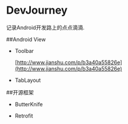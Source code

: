 # DevJourney
记录Android开发路上的点点滴滴.

##Android View

 - Toolbar
	
	[http://www.jianshu.com/p/b3a40a55826e](http://www.jianshu.com/p/b3a40a55826e)
 
 - TabLayout

##开源框架

 - ButterKnife

 - Retrofit
